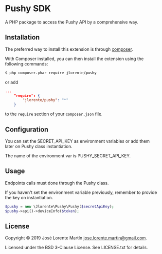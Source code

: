 Pushy SDK
=============
A PHP package to access the Pushy API by a comprehensive way.

## Installation

The preferred way to install this extension is through [composer](http://getcomposer.org/download/).

With Composer installed, you can then install the extension using the following commands:

```bash
$ php composer.phar require jlorente/pushy
```

or add 

```json
...
    "require": {
        "jlorente/pushy": "*"
    }
```

to the ```require``` section of your `composer.json` file.

## Configuration

You can set the SECRET_API_KEY as environment variables or add them later 
on Pushy class instantiation.

The name of the environment var is PUSHY_SECRET_API_KEY.

## Usage

Endpoints calls must done through the Pushy class.

If you haven't set the environment variable previously, remember to provide the 
key on instantiation.

```php
$pushy = new \Jlorente\Pushy\Pushy($secretApiKey);
$pushy->api()->deviceInfo($token);
```

## License 
Copyright &copy; 2019 José Lorente Martín <jose.lorente.martin@gmail.com>.

Licensed under the BSD 3-Clause License. See LICENSE.txt for details.
